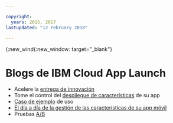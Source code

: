 ```yaml
---

copyright:
  years: 2015, 2017
lastupdated: "12 February 2018"

---
```


{:new_wind{:new_window: target="_blank"}

# Blogs de IBM Cloud App Launch

 - Acelere la [entrega de innovación](https://www.ibm.com/blogs/bluemix/2018/02/app-launch-beta-now-available/)
 - Tome el control del [despliegue de características](https://www.ibm.com/blogs/bluemix/2017/10/take-control-app-feature-rollout-measure-effectiveness-using-bluemix-app-launch-service/) de su app
 - [Caso de ejemplo](https://www.ibm.com/blogs/bluemix/2018/01/app-launch-ibm-cloud-services/) de uso	
 - [El día a día de la gestión de las características de su app móvil](https://www.ibm.com/blogs/bluemix/2018/02/day-life-dealing-mobile-app-features/)
 - Pruebas [A/B](https://admin.blogs.prd.ibm.event.ibm.com/blogs/bluemix/2018/02/ab-testing-using-app-launch-ibm-cloud-services/)
